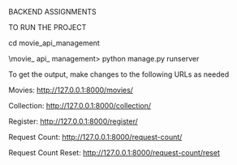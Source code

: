BACKEND ASSIGNMENTS 

TO RUN THE PROJECT 

cd movie_api_management

\movie_ api_ management> python manage.py runserver


To get the output, make changes to the following URLs as needed

Movies: http://127.0.0.1:8000/movies/

Collection: http://127.0.0.1:8000/collection/

Register: http://127.0.0.1:8000/register/

Request Count: http://127.0.0.1:8000/request-count/

Request Count Reset: http://127.0.0.1:8000/request-count/reset
